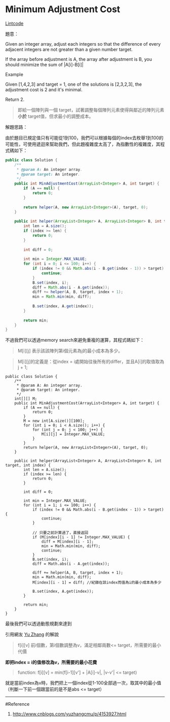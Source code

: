 # Minimum Adjustment Cost

[Lintcode](http://www.lintcode.com/en/problem/minimum-adjustment-cost/)

題意：

Given an integer array, adjust each integers so that the difference of every adjacent integers are not greater than a given number target.

If the array before adjustment is A, the array after adjustment is B, you should minimize the sum of |A[i]-B[i]|

Example

Given [1,4,2,3] and target = 1, one of the solutions is [2,3,2,3], the adjustment cost is 2 and it's minimal.

Return 2.

>即給一個陣列與一個 target，試著調整每個陣列元素使得與鄰近的陣列元素**小於** target值，但求最小的調整成本。

解題思路：

由於題目已規定值只有可能從1到100，我們可以根據每個的index去枚舉1到100的可能性，可使用遞迴來幫助我們，但此題複雜度太高了，為指數性的複雜度，其程式碼如下：

```java
public class Solution {
    /**
     * @param A: An integer array.
     * @param target: An integer.
     */
    public int MinAdjustmentCost(ArrayList<Integer> A, int target) {
        if (A == null) {
            return 0;
        }
        
        return helper(A, new ArrayList<Integer>(A), target, 0);
    }
    
    public int helper(ArrayList<Integer> A, ArrayList<Integer> B, int target, int index) {
        int len = A.size();
        if (index >= len) {
            return 0;
        }
        
        int diff = 0;
        
        int min = Integer.MAX_VALUE;
        for (int i = 0; i <= 100; i++) {
            if (index != 0 && Math.abs(i - B.get(index - 1)) > target) {
                continue;
            }
            B.set(index, i);
            diff = Math.abs(i - A.get(index));
            diff += helper(A, B, target, index + 1);
            min = Math.min(min, diff);
            
            B.set(index, A.get(index));
        }
        
        return min;
    }
}
```

不過我們可以透過memory search來避免重複的運算，其程式碼如下：

>M[i][j] 表示該該陣列第i個元素為j的最小成本為多少。

>M[i][j]的定義是：從index = i處開始往後所有的differ，並且A[i]的取值取為j + 1;

```
public class Solution {
    /**
     * @param A: An integer array.
     * @param target: An integer.
     */
    int[][] M;
    public int MinAdjustmentCost(ArrayList<Integer> A, int target) {
        if (A == null) {
            return 0;
        }
        M = new int[A.size()][100];
        for (int i = 0; i < A.size(); i++) {
            for (int j = 0; j < 100; j++) {
                M[i][j] = Integer.MAX_VALUE;
            }
        }
        return helper(A, new ArrayList<Integer>(A), target, 0);
    }
    
    public int helper(ArrayList<Integer> A, ArrayList<Integer> B, int target, int index) {
        int len = A.size();
        if (index >= len) {
            return 0;
        }
        
        int diff = 0;
        
        int min = Integer.MAX_VALUE;
        for (int i = 1; i <= 100; i++) {
            if (index != 0 && Math.abs(i - B.get(index - 1)) > target) {
                continue;
            }
            
            // 只要之前計算過了，直接返回
            if (M[index][i - 1] != Integer.MAX_VALUE) {
                diff = M[index][i - 1];
                min = Math.min(min, diff);
                continue;
            }
            B.set(index, i);
            diff = Math.abs(i - A.get(index));
            
            diff += helper(A, B, target, index + 1);
            min = Math.min(min, diff);
            M[index][i - 1] = diff; //紀錄在該index而值為i的最小成本為多少
            
            B.set(index, A.get(index));
        }
        
        return min;
    }
}
```

最後我們可以透過動態規劃來達到

引用網友 [Yu Zhang](http://www.cnblogs.com/yuzhangcmu/p/4153927.html) 的解說
>f[i][v] 前i個數，第i個數調整為v，滿足相鄰兩數<= target，所需要的最小代價
>
**即把index = i的值修改為v，所需要的最小花費**

>function: f[i][v] = min(f[i-1][v'] + |A[i]-v|, |v-v'| <= target)

就是當前index為v時，我們把上一個index從1-100全部過一次，取其中的最小值（判斷一下前一個跟當前的是不是abs <= target）




---
#Reference
1. http://www.cnblogs.com/yuzhangcmu/p/4153927.html

